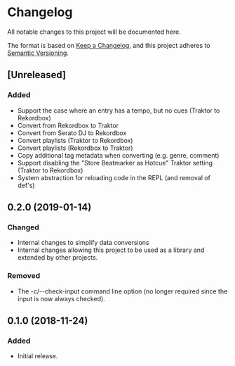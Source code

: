# Changelog
All notable changes to this project will be documented here.

The format is based on [Keep a Changelog](https://keepachangelog.com/en/1.0.0/),
and this project adheres to [Semantic Versioning](https://semver.org/spec/v2.0.0.html).

## [Unreleased]
### Added
- Support the case where an entry has a tempo, but no cues (Traktor to Rekordbox)
- Convert from Rekordbox to Traktor
- Convert from Serato DJ to Rekordbox
- Convert playlists (Traktor to Rekordbox)
- Convert playlists (Rekordbox to Traktor)
- Copy additional tag metadata when converting (e.g. genre, comment)
- Support disabling the "Store Beatmarker as Hotcue" Traktor setting (Traktor to Rekordbox)
- System abstraction for reloading code in the REPL (and removal of def's)

## 0.2.0 (2019-01-14)
### Changed
- Internal changes to simplify data conversions 
- Internal changes allowing this project to be used as a library and extended by other projects.
### Removed
- The -c/--check-input command line option (no longer required since the input is now always checked).

## 0.1.0 (2018-11-24)
### Added
- Initial release.
